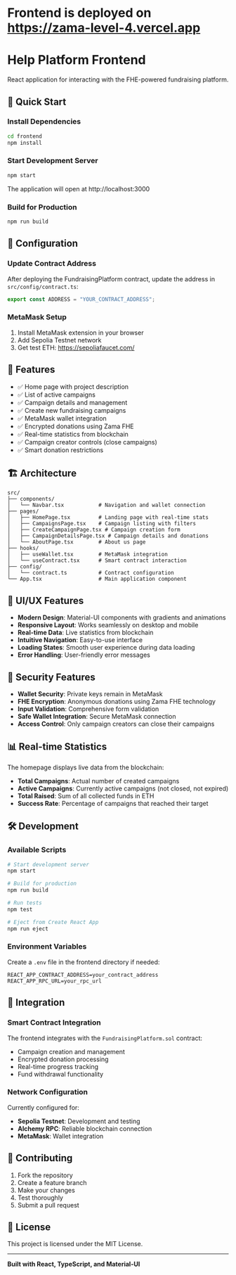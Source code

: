 # Frontend is deployed on https://zama-level-4.vercel.app

# Help Platform Frontend

React application for interacting with the FHE-powered fundraising platform.

## 🚀 Quick Start

### Install Dependencies

```bash
cd frontend
npm install
```

### Start Development Server

```bash
npm start
```

The application will open at http://localhost:3000

### Build for Production

```bash
npm run build
```

## 🔧 Configuration

### Update Contract Address

After deploying the FundraisingPlatform contract, update the address in `src/config/contract.ts`:

```typescript
export const ADDRESS = "YOUR_CONTRACT_ADDRESS";
```

### MetaMask Setup

1. Install MetaMask extension in your browser
2. Add Sepolia Testnet network
3. Get test ETH: https://sepoliafaucet.com/

## 📱 Features

- ✅ Home page with project description
- ✅ List of active campaigns
- ✅ Campaign details and management
- ✅ Create new fundraising campaigns
- ✅ MetaMask wallet integration
- ✅ Encrypted donations using Zama FHE
- ✅ Real-time statistics from blockchain
- ✅ Campaign creator controls (close campaigns)
- ✅ Smart donation restrictions

## 🏗️ Architecture

```
src/
├── components/
│   └── Navbar.tsx           # Navigation and wallet connection
├── pages/
│   ├── HomePage.tsx         # Landing page with real-time stats
│   ├── CampaignsPage.tsx    # Campaign listing with filters
│   ├── CreateCampaignPage.tsx # Campaign creation form
│   ├── CampaignDetailsPage.tsx # Campaign details and donations
│   └── AboutPage.tsx        # About us page
├── hooks/
│   ├── useWallet.tsx        # MetaMask integration
│   └── useContract.tsx      # Smart contract interaction
├── config/
│   └── contract.ts          # Contract configuration
└── App.tsx                  # Main application component
```

## 🎨 UI/UX Features

- **Modern Design**: Material-UI components with gradients and animations
- **Responsive Layout**: Works seamlessly on desktop and mobile
- **Real-time Data**: Live statistics from blockchain
- **Intuitive Navigation**: Easy-to-use interface
- **Loading States**: Smooth user experience during data loading
- **Error Handling**: User-friendly error messages

## 🔐 Security Features

- **Wallet Security**: Private keys remain in MetaMask
- **FHE Encryption**: Anonymous donations using Zama FHE technology
- **Input Validation**: Comprehensive form validation
- **Safe Wallet Integration**: Secure MetaMask connection
- **Access Control**: Only campaign creators can close their campaigns

## 📊 Real-time Statistics

The homepage displays live data from the blockchain:

- **Total Campaigns**: Actual number of created campaigns
- **Active Campaigns**: Currently active campaigns (not closed, not expired)
- **Total Raised**: Sum of all collected funds in ETH
- **Success Rate**: Percentage of campaigns that reached their target

## 🛠️ Development

### Available Scripts

```bash
# Start development server
npm start

# Build for production
npm run build

# Run tests
npm test

# Eject from Create React App
npm run eject
```

### Environment Variables

Create a `.env` file in the frontend directory if needed:

```env
REACT_APP_CONTRACT_ADDRESS=your_contract_address
REACT_APP_RPC_URL=your_rpc_url
```

## 🔗 Integration

### Smart Contract Integration

The frontend integrates with the `FundraisingPlatform.sol` contract:

- Campaign creation and management
- Encrypted donation processing
- Real-time progress tracking
- Fund withdrawal functionality

### Network Configuration

Currently configured for:

- **Sepolia Testnet**: Development and testing
- **Alchemy RPC**: Reliable blockchain connection
- **MetaMask**: Wallet integration

## 📝 Contributing

1. Fork the repository
2. Create a feature branch
3. Make your changes
4. Test thoroughly
5. Submit a pull request

## 📄 License

This project is licensed under the MIT License.

---

**Built with React, TypeScript, and Material-UI**
